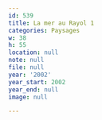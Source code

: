 ```yaml
---
id: 539
title: La mer au Rayol 1
categories: Paysages
w: 38
h: 55
location: null
note: null
file: null
year: '2002'
year_start: 2002
year_end: null
image: null

---
```

